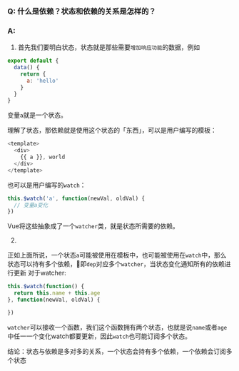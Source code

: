### Q: 什么是依赖？状态和依赖的关系是怎样的？

### A:
1. 首先我们要明白状态，状态就是那些需要`增加响应功能`的数据，例如
```js
export default {
  data() {
    return {
      a: 'hello'
    }
  }
}
```
变量`a`就是一个状态。

理解了状态，那依赖就是使用这个状态的「东西」，可以是用户编写的模板：
```js
<template>
  <div>
    {{ a }}, world
  </div>
</template>
```
也可以是用户编写的`watch`：

```js
this.$watch('a', function(newVal, oldVal) {
  // 变量a变化
})
```

Vue将这些抽象成了一个`watcher`类，就是状态所需要的依赖。

2. 
正如上面所说，一个状态`a`可能被使用在模板中，也可能被使用在`watch`中，那么状态可以持有多个依赖，即`dep`对应多个`watcher`，当状态变化通知所有的依赖进行更新
对于watcher:
```js
this.$watch(function() {
  return this.name + this.age
}, function(newVal, oldVal) {

})
```
`watcher`可以接收一个函数，我们这个函数拥有两个状态，也就是说`name`或者`age`中任一一个变化watch都要更新，因此`watch`也可能订阅多个状态。

结论：状态与依赖是多对多的关系，一个状态会持有多个依赖，一个依赖会订阅多个状态

